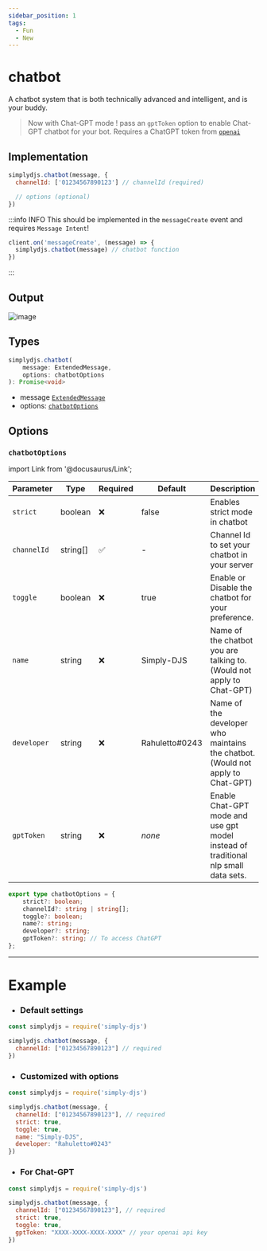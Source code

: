 ```yaml
---
sidebar_position: 1
tags:
  - Fun
  - New
---
```


# chatbot

A chatbot system that is both technically advanced and intelligent, and is your buddy.

> Now with Chat-GPT mode ! pass an `gptToken` option to enable Chat-GPT chatbot for your bot. Requires a ChatGPT token from [`openai`](https://platform.openai.com/account/api-keys)


## Implementation

```js
simplydjs.chatbot(message, { 
  channelId: ['01234567890123'] // channelId (required)

  // options (optional)
})
```

:::info INFO
This should be implemented in the `messageCreate` event and requires `Message Intent`!

```js
client.on('messageCreate', (message) => {
  simplydjs.chatbot(message) // chatbot function
})
```

:::

## Output

![image](https://user-images.githubusercontent.com/71836991/173194200-b4ced434-880a-4cc8-a8ef-c94c1d6b008f.png)

## Types
```ts
simplydjs.chatbot(
	message: ExtendedMessage,
	options: chatbotOptions
): Promise<void>
```
- message [`ExtendedMessage`](/docs/typedef/ExtendedMessage)
- options: [`chatbotOptions`](#chatbotoptions)

## Options 

### `chatbotOptions`

import Link from '@docusaurus/Link';

| Parameter | Type | Required | Default    | Description |
| --------- | ----- | -------- | -------- | ---------- |
| `strict` | <Link to="https://developer.mozilla.org/en-US/docs/Web/JavaScript/Reference/Global_Objects/Boolean">boolean</Link>       | ❌ | false | Enables strict mode in chatbot |
| `channelId`       | <Link to="https://old.discordjs.dev/#/docs/discord.js/main/class/TextChannel?scrollTo=id">string[]</Link>  | ✅  | - | Channel Id to set your chatbot in your server    |
| `toggle` | <Link to="https://developer.mozilla.org/en-US/docs/Web/JavaScript/Reference/Global_Objects/Boolean">boolean</Link> | ❌        | true | Enable or Disable the chatbot for your preference.   |
| `name`   | <Link to="https://developer.mozilla.org/en-US/docs/Web/JavaScript/Reference/Global_Objects/String">string</Link>     | ❌        | Simply-DJS | Name of the chatbot you are talking to. (Would not apply to Chat-GPT) |
| `developer`   | <Link to="https://developer.mozilla.org/en-US/docs/Web/JavaScript/Reference/Global_Objects/String">string</Link>     | ❌        | Rahuletto#0243 | Name of the developer who maintains the chatbot. (Would not apply to Chat-GPT) |
| `gptToken`   | <Link to="https://developer.mozilla.org/en-US/docs/Web/JavaScript/Reference/Global_Objects/String">string</Link>     | ❌        | _none_ | Enable Chat-GPT mode and use gpt model instead of traditional nlp small data sets. |

```ts
export type chatbotOptions = {
	strict?: boolean;
	channelId?: string | string[];
	toggle?: boolean;
	name?: string;
	developer?: string;
	gptToken?: string; // To access ChatGPT
};
```

-----------------


# Example


- ### Default settings

```js title="chatbot.js"
const simplydjs = require('simply-djs')

simplydjs.chatbot(message, {
  channelId: ["01234567890123"] // required
})
```

- ### Customized with options

```js title="chatbot.js"
const simplydjs = require('simply-djs')

simplydjs.chatbot(message, {
  channelId: ["01234567890123"], // required
  strict: true,
  toggle: true,
  name: "Simply-DJS",
  developer: "Rahuletto#0243"
})
```

- ### For Chat-GPT

```js title="chatbot-gpt.js"
const simplydjs = require('simply-djs')

simplydjs.chatbot(message, {
  channelId: ["01234567890123"], // required
  strict: true,
  toggle: true,
  gptToken: "XXXX-XXXX-XXXX-XXXX" // your openai api key
})
```
